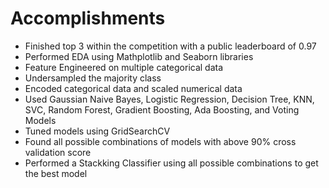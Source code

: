 # Accomplishments
- Finished top 3 within the competition with a public leaderboard of 0.97
- Performed EDA using Mathplotlib and Seaborn libraries
- Feature Engineered on multiple categorical data
- Undersampled the majority class
- Encoded categorical data and scaled numerical data
- Used Gaussian Naive Bayes, Logistic Regression, Decision Tree, KNN, SVC, Random Forest, Gradient Boosting, Ada Boosting, and Voting Models
- Tuned models using GridSearchCV
- Found all possible combinations of models with above 90% cross validation score
- Performed a Stackking Classifier using all possible combinations to get the best model
